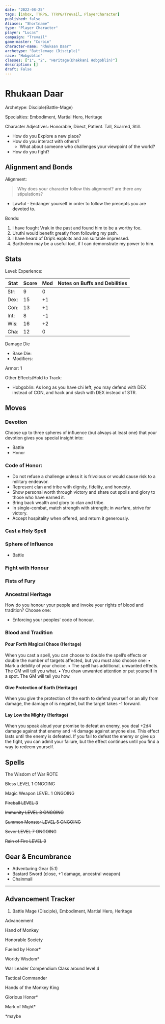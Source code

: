 ```yaml
---
date: "2022-08-25"
tags: [inbox, TTRPG, TTRPG/Trevail, PlayerCharacter]
published: false
Aliases: "Shortname"
type: "Player Character"
player: "Lucas"
campaign: "Trevail"
game-master: "Corbin"
character-name: "Rhukaan Daar"
archetype: "Battlemage (Disciple)"
race: "Hobgoblin"
classes: ["1", "2", "Heritage(Dhakkani Hobgoblin)"]
description: []
draft: False
---
```


# Rhukaan Daar

Archetype: Disciple(Battle-Mage)

Specialties: Embodiment, Martial Hero, Heritage

Character Adjectives: Honorable, Direct, Patient. Tall, Scarred, Still. 


- How do you Explore a new place?
- How do you interact with others?
  - What about someone who challenges your viewpoint of the world?
- How do you fight?

## Alignment and Bonds

Alignment: 
  > Why does your character follow this alignment? are there any stipulations?

- Lawful - Endanger yourself in order to follow the precepts you are devoted to.

Bonds:

1. I have fought Vrak in the past and found him to be a worthy foe. 
2. Uruthi would benefit greatly from following my path. 
3. I have heard of Drip’s exploits and am suitable impressed. 
4. Bartholem may be a useful tool, if I can demonstrate my power to him. 



## Stats

Level:
Experience:

| Stat | Score | Mod | Notes on Buffs and Debilities                                      |
| ---- | ----- | --- | ------------------------------------------------------------------ |
| Str: | 9     | 0   |                                                                    |
| Dex: | 15    | +1  | |
| Con: | 13    | +1  |                                                                    |
| Int: | 8    | -1  |                                                                    |
| Wis: | 16    | +2  |                                                                    |
| Cha: | 12     | 0  |                                                                    |

Damage Die
- Base Die: 
- Modifiers:

Armor: 1

Other Effects/Hold to Track:

- Hobgoblin: As long as you have chi left, you may defend with DEX instead of CON, and hack and slash with DEX instead of STR.

## Moves

### Devotion
Choose up to three spheres of influence (but always at least one) that your devotion gives you special insight into:

- Battle
- Honor

### Code of Honor: 

- Do not refuse a challenge unless it is frivolous or would cause risk to a military endeavor. 
- Represent clan and tribe with dignity, fidelity, and honesty. 
- Show personal worth through victory and share out spoils and glory to those who have earned it. 
- Bring back wealth and glory to clan and tribe. 
- In single-combat, match strength with strength; in warfare, strive for victory. 
- Accept hospitality when offered, and return it generously. 

### Cast a Holy Spell

### Sphere of Influence

- Battle

### Fight with Honour

### Fists of Fury

### Ancestral Heritage

How do you honour your people and invoke your rights of blood and tradition? Choose one:

- Enforcing your peoples’ code of honour.

### Blood and Tradition

#### Pour Forth Magical Chaos (Heritage)
When you cast a spell, you can choose to double the spell’s effects or double the number of targets affected, but you must also choose one: 
•	Mark a debility of your choice. 
•	The spell has additional, unwanted effects. The GM will tell you what. 
•	You draw unwanted attention or put yourself in a spot. The GM will tell you how.

#### Give Protection of Earth (Heritage)

When you give the protection of the earth to defend yourself or an ally from damage, the damage of is negated, but the target takes -1 forward.

#### Lay Low the Mighty (Heritage)

When you speak aloud your promise to defeat an enemy, you deal +2d4 damage against that enemy and -4 damage against anyone else. This effect lasts until the enemy is defeated. If you fail to defeat the enemy or give up the fight, you can admit your failure, but the effect continues until you find a way to redeem yourself.


## Spells

The Wisdom of War ROTE

Bless LEVEL 1 ONGOING

Magic Weapon LEVEL 1 ONGOING

~~Fireball LEVEL 3~~

~~Immunity LEVEL 3 ONGOING~~

~~Summon Monster LEVEL 5 ONGOING~~

~~Sever LEVEL 7 ONGOING~~

~~Rain of Fire LEVEL 9~~


## Gear & Encumbrance

- Adventuring Gear (5.1)
- Bastard Sword (close, +1 damage, ancestral weapon)
- Chainmail


---

## Advancement Tracker

1. Battle Mage (Disciple), Embodiment, Martial Hero, Heritage

Advancement

Hand of Monkey

Honorable Society

Fueled by Honor*

Worldy Wisdom*

War Leader Compendium Class around level 4

Tactical Commander

Hands of the Monkey King

Glorious Honor*

Mark of Might*

*maybe